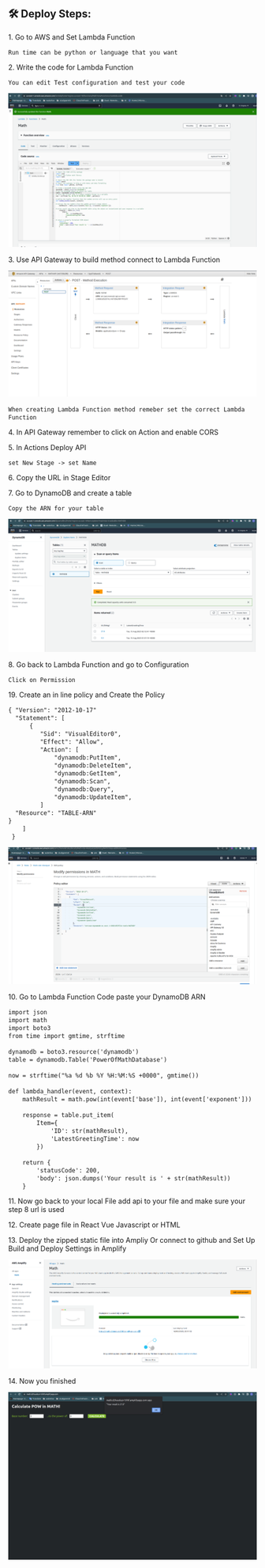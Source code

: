 <h2>🛠️ Deploy Steps:</h2>


<p>1. Go to AWS and Set Lambda Function</p>

```
Run time can be python or language that you want
```

<p>2. Write the code for Lambda Function</p>

```
You can edit Test configuration and test your code
```

![Lambda](https://github.com/xiayulin123/AWS-Services/blob/main/simpleMath/Lambda.png)

<p>3. Use API Gateway to build method connect to Lambda Function</p>

![api gateway](https://github.com/xiayulin123/AWS-Services/blob/main/simpleMath/APIGATEWAY.png)

```
When creating Lambda Function method remeber set the correct Lambda Function
```

<p>4. In API Gateway remember to click on Action and enable CORS</p>

<p>5. In Actions Deploy API</p>

```
set New Stage -> set Name
```

<p>6. Copy the URL in Stage Editor</p>

<p>7. Go to DynamoDB and create a table</p>


```
Copy the ARN for your table
```

![DynamoDB](https://github.com/xiayulin123/AWS-Services/blob/main/simpleMath/DynamoDB.png)

<p>8. Go back to Lambda Function and go to Configuration</p>

```
Click on Permission
```

<p>19. Create an in line policy and Create the Policy</p>

```
{ "Version": "2012-10-17"
  "Statement": [
      {
         "Sid": "VisualEditor0",
         "Effect": "Allow",
         "Action": [
             "dynamodb:PutItem",
             "dynamodb:DeleteItem",
             "dynamodb:GetItem",
             "dynamodb:Scan",
             "dynamodb:Query",
             "dynamodb:UpdateItem",
         ]
  "Resource": "TABLE-ARN"
}
    ]
 }
```

![Role](https://github.com/xiayulin123/AWS-Services/blob/main/simpleMath/Role.png)


<p>10. Go to Lambda Function Code paste your DynamoDB ARN</p>

```
import json
import math
import boto3
from time import gmtime, strftime

dynamodb = boto3.resource('dynamodb')
table = dynamodb.Table('PowerOfMathDatabase')

now = strftime("%a %d %b %Y %H:%M:%S +0000", gmtime())

def lambda_handler(event, context):
    mathResult = math.pow(int(event['base']), int(event['exponent']))

    response = table.put_item(
        Item={
            'ID': str(mathResult),
            'LatestGreetingTime': now
        })

    return {
        'statusCode': 200,
        'body': json.dumps('Your result is ' + str(mathResult))
    }

```

<p>11. Now go back to your local File add api to your file and make sure your step 8 url is used</p>

<p>12. Create page file in React Vue Javascript or HTML</p>

<p>13. Deploy the zipped static file into Ampliy Or connect to github and Set Up Build and Deploy Settings in Amplify</p>

![Amplify](https://github.com/xiayulin123/AWS-Services/blob/main/simpleMath/Amplify.png)

<p>14. Now you finished</p>

![Lambda](https://github.com/xiayulin123/AWS-Services/blob/main/simpleMath/demo.png)

